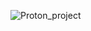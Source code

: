 ![Proton_project](https://user-images.githubusercontent.com/20357085/193826044-fc190770-6b3d-4766-8507-f4d52228085a.svg)
